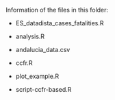 Information of the files in this folder:


- ES_datadista_cases_fatalities.R

- analysis.R

- andalucia_data.csv

- ccfr.R

- plot_example.R

- script-ccfr-based.R 
